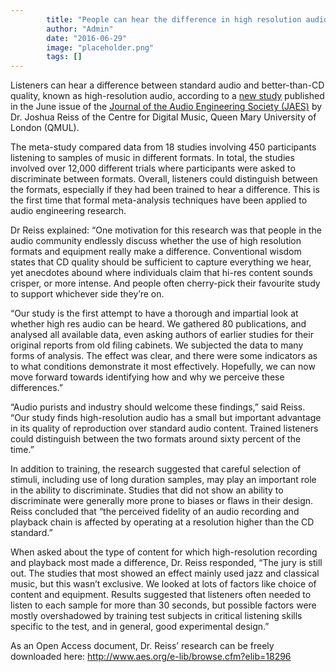 ```yaml
---
        title: "People can hear the difference in high resolution audio, study finds"
        author: "Admin"
        date: "2016-06-29"
        image: "placeholder.png"
        tags: []
---
```


Listeners can hear a difference between standard audio and better-than-CD quality, known as high-resolution audio, according to a [new study](http://www.aes.org/e-lib/browse.cfm?elib=18296) published in the June issue of the [Journal of the Audio Engineering Society (JAES)](http://www.aes.org/journal/) by Dr. Joshua Reiss of the Centre for Digital Music, Queen Mary University of London (QMUL).

The meta-study compared data from 18 studies involving 450 participants listening to samples of music in different formats. 
In total, the studies involved over 12,000 different trials where participants were asked to discriminate between formats. 
Overall, listeners could distinguish between the formats, especially if they had been trained to hear a difference. 
This is the first time that formal meta-analysis techniques have been applied to audio engineering research.

Dr Reiss explained:  “One motivation for this research was that people in the audio community endlessly discuss whether the use of high resolution formats and equipment really make a difference. Conventional wisdom states that CD quality should be sufficient to capture everything we hear, yet anecdotes abound where individuals claim that hi-res content sounds crisper, or more intense. And people often cherry-pick their favourite study to support whichever side they’re on.

“Our study is the first attempt to have a thorough and impartial look at whether high res audio can be heard.  We gathered 80 publications, and analysed all available data, even asking authors of earlier studies for their original reports from old filing cabinets. We subjected the data to many forms of analysis. The effect was clear, and there were some indicators as to what conditions demonstrate it most effectively. Hopefully, we can now move forward towards identifying how and why we perceive these differences.”

“Audio purists and industry should welcome these findings,” said Reiss. “Our study finds high-resolution audio has a small but important advantage in its quality of reproduction over standard audio content. Trained listeners could distinguish between the two formats around sixty percent of the time.” 

In addition to training, the research suggested that careful selection of stimuli, including use of long duration samples, 
may play an important role in the ability to discriminate. 
Studies that did not show an ability to discriminate were generally more prone to biases or flaws in their design. 
Reiss concluded that “the perceived fidelity of an audio recording and playback chain is affected by operating at a resolution higher 
than the CD standard.”


When asked about the type of content for which high-resolution recording and playback most made a difference, Dr. Reiss responded, 
“The jury is still out. The studies that most showed an effect mainly used jazz and classical music, but this wasn’t exclusive. 
We looked at lots of factors like choice of content and equipment. 
Results suggested that listeners often needed to listen to each sample for more than 30 seconds, 
but possible factors were mostly overshadowed by training test subjects in critical listening skills specific to the test, and in general,
good experimental design.”

As an Open Access document, Dr. Reiss’ research can be freely downloaded here: http://www.aes.org/e-lib/browse.cfm?elib=18296

